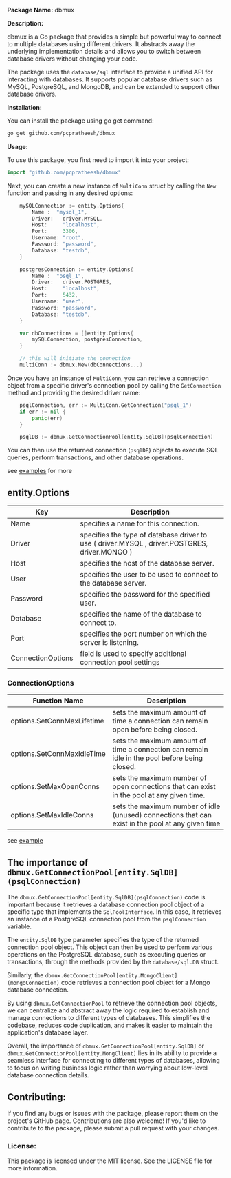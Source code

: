 **Package Name:** dbmux

**Description:**

dbmux is a Go package that provides a simple but powerful way to connect to multiple databases using different drivers. It abstracts away the underlying implementation details and allows you to switch between database drivers without changing your code.

The package uses the `database/sql` interface to provide a unified API for interacting with databases. It supports popular database drivers such as MySQL, PostgreSQL, and MongoDB, and can be extended to support other database drivers.

**Installation:**

You can install the package using go get command:

```sh
go get github.com/pcpratheesh/dbmux
```

**Usage:**

To use this package, you first need to import it into your project:

```go
import "github.com/pcpratheesh/dbmux"
```

Next, you can create a new instance of `MultiConn` struct by calling the `New` function and passing in any desired options:

```go
    mySQLConnection := entity.Options{
        Name :  "mysql_1",
        Driver:   driver.MYSQL,
        Host:     "localhost",
        Port:     3306,
        Username: "root",
        Password: "password",
        Database: "testdb",
    }

    postgresConnection := entity.Options{
        Name :  "psql_1",
        Driver:   driver.POSTGRES,
        Host:     "localhost",
        Port:     5432,
        Username: "user",
        Password: "password",
        Database: "testdb",
    }

    var dbConnections = []entity.Options{
        mySQLConnection, postgresConnection,
    }

    // this will initiate the connection
    multiConn := dbmux.New(dbConnections...)
```

Once you have an instance of `MultiConn`, you can retrieve a connection object from a specific driver's connection pool by calling the `GetConnection` method and providing the desired driver name:

```go
    psqlConnection, err := MultiConn.GetConnection("psql_1")
    if err != nil {
        panic(err)
    }

    psqlDB := dbmux.GetConnectionPool[entity.SqlDB](psqlConnection)

```

You can then use the returned connection (`psqlDB`) objects to execute SQL queries, perform transactions, and other database operations.


see [examples](examples/init.go) for more 


## entity.Options
| Key               | Description                                                                                               |
|-------------------|-----------------------------------------------------------------------------------------------------------|
| Name              | specifies a name for this connection.                                                                     |
| Driver            | specifies the type of database driver to use ( driver.MYSQL , driver.POSTGRES, driver.MONGO )             |
| Host              | specifies the host of the database server.                                                          |
| User              | specifies the user to be used to connect to the database server.                                          |
| Password          | specifies the password for the specified user.                                                            |
| Database          | specifies the name of the database to connect to.                                                         |
| Port              | specifies the port number on which the server is listening.                                         |
| ConnectionOptions | field is used to specify additional connection pool settings                                              |


### ConnectionOptions
|         Function Name      | Description                                                                                       |
|----------------------------|---------------------------------------------------------------------------------------------------|
| options.SetConnMaxLifetime | sets the maximum amount of time a connection can remain open before being closed.                 |
| options.SetConnMaxIdleTime | sets the maximum amount of time a connection can remain idle in the pool before being closed.     |
| options.SetMaxOpenConns    | sets the maximum number of open connections that can exist in the pool at any given time.         |
| options.SetMaxIdleConns    | sets the maximum number of idle (unused) connections that can exist in the pool at any given time |

see [example](examples/connection-options.go) 

## The importance of `dbmux.GetConnectionPool[entity.SqlDB](psqlConnection)`

The `dbmux.GetConnectionPool[entity.SqlDB](psqlConnection)` code is important because it retrieves a database connection pool object of a specific type that implements the `SqlPoolInterface`. In this case, it retrieves an instance of a PostgreSQL connection pool from the `psqlConnection` variable.

The `entity.SqlDB` type parameter specifies the type of the returned connection pool object. This object can then be used to perform various operations on the PostgreSQL database, such as executing queries or transactions, through the methods provided by the `database/sql.DB` struct.

Similarly, the `dbmux.GetConnectionPool[entity.MongoClient](mongoConnection)` code retrieves a connection pool object for a Mongo database connection.

By using `dbmux.GetConnectionPool` to retrieve the connection pool objects, we can centralize and abstract away the logic required to establish and manage connections to different types of databases. This simplifies the codebase, reduces code duplication, and makes it easier to maintain the application's database layer. 

Overall, the importance of `dbmux.GetConnectionPool[entity.SqlDB]` or `dbmux.GetConnectionPool[entity.MongClient]` lies in its ability to provide a seamless interface for connecting to different types of databases, allowing to focus on writing business logic rather than worrying about low-level database connection details.

## Contributing:

If you find any bugs or issues with the package, please report them on the project's GitHub page. Contributions are also welcome! If you'd like to contribute to the package, please submit a pull request with your changes.

### License:

This package is licensed under the MIT license. See the LICENSE file for more information.


